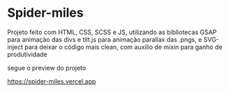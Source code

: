﻿# Spider-miles

Projeto feito com HTML, CSS, SCSS e JS, utilizando as bibliotecas GSAP para animação das divs e tilt.js para animação parallax das .pngs, e SVG-inject para deixar o código mais clean, com auxílio de mixin para ganho de produtividade

segue o preview do projeto 

https://spider-miles.vercel.app
